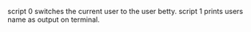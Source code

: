 script 0 switches the current user to the user betty.
script 1 prints users name as output on terminal.
